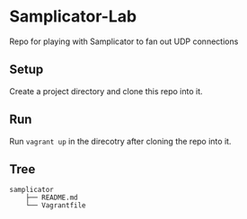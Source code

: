 # Samplicator-Lab
Repo for playing with Samplicator to fan out UDP connections

## Setup ##
Create a project directory and clone this repo into it.

## Run ##
Run `vagrant up` in the direcotry after cloning the repo into it. 

## Tree ##
	samplicator
	    ├── README.md
	    └── Vagrantfile